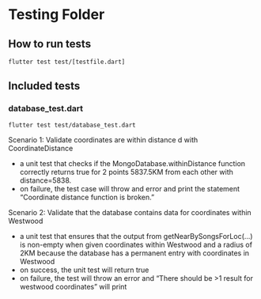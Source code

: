 # Testing Folder

## How to run tests
    flutter test test/[testfile.dart]

## Included tests
### database_test.dart
    flutter test test/database_test.dart
Scenario 1: Validate coordinates are within distance d with CoordinateDistance
- a unit test that checks if the MongoDatabase.withinDistance function correctly returns true for 2 points 5837.5KM from each other with distance=5838.
- on failure, the test case will throw and error and print the statement “Coordinate distance function is broken.”

Scenario 2: Validate that the database contains data for coordinates within Westwood
- a unit test that ensures that the output from getNearBySongsForLoc(...) is non-empty when given coordinates within Westwood and a radius of 2KM because the database has a permanent entry with coordinates in Westwood
- on success, the unit test will return true
- on failure, the test will throw an error and “There should be >1 result for westwood coordinates” will print
